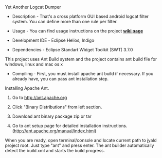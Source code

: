 Yet Another Logcat Dumper 

- Description -
That's a cross platform GUI based android logcat filter system. You can define more than one rule per filter. 

- Usage -
You can find usage instructions on the project **[wiki page](https://github.com/0ffffffffh/jyald/wiki)** 

- Development IDE -
Eclipse Helios, Indigo

- Dependencies -
Eclipse Standart Widget Toolkit (SWT) 3.7.0

This project uses Ant Build system and the project contains ant build file for windows, linux and mac os x

- Compiling -
First, you must install apache ant build if necessary. If you already have, you can pass ant installation step.

Installing Apache Ant.

1) Go to http://ant.apache.org

2) Click "Binary Distributions" from left section.

3) Download ant binary package zip or tar

4) Go to ant setup page for detailed installation instructions. (http://ant.apache.org/manual/index.html)


When you are ready, open terminal/console and locate current path to jyald project root.
Just type "ant" and press enter. The ant builder automatically detect the build.xml and starts the build progress.
